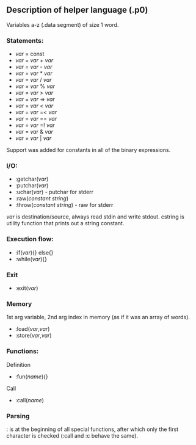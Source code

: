 ## Description of helper language (.p0)
Variables a-z (.data segment) of size 1 word.

### Statements:
 - *var* = const
 - *var* = *var* + *var*
 - *var* = *var* - *var*
 - *var* = *var* * *var*
 - *var* = *var* / *var*
 - *var* = *var* % *var*
 - *var* = *var* > *var*
 - *var* = *var* => *var*
 - *var* = *var* < *var*
 - *var* = *var* =< *var*
 - *var* = *var* == *var*
 - *var* = *var* =! *var*
 - *var* = *var* & *var*
 - *var* = *var* | *var*

Support was added for constants in all of the binary expressions.

### I/O:
 - :getchar(*var*)
 - :putchar(*var*)
 - :uchar(*var*) - putchar for stderr
 - :raw(*constant string*)
 - :throw(*constant string*) - raw for stderr

*var* is destination/source, always read stdin and write stdout.
cstring is utility function that prints out a string constant.

### Execution flow:
 - :if(*var*){} else{}
 - :while(*var*){}

### Exit
 - :exit(*var*)

### Memory
1st arg variable, 2nd arg index in memory (as if it was an array of words).
 - :load(*var*,*var*)
 - :store(*var*,*var*)

### Functions:
Definition
 - :fun(*name*){}

Call
 - :call(*name*)

### Parsing
: is at the beginning of all special functions, after which only the first character is checked (:call and :c behave the same).